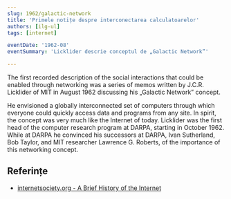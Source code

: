 ```yaml
---
slug: 1962/galactic-network
title: 'Primele notițe despre interconectarea calculatoarelor'
authors: [ilg-ul]
tags: [internet]

eventDate: '1962-08'
eventSummary: 'Licklider descrie conceptul de „Galactic Network”'

---
```


The first recorded description of the social interactions that could be enabled through networking was a series of memos written by J.C.R. Licklider of MIT in August 1962 discussing his „Galactic Network” concept.

<!-- truncate -->

He envisioned a globally interconnected set of computers through which everyone could quickly access data and programs from any site. In spirit, the concept was very much like the Internet of today. Licklider was the first head of the computer research program at DARPA, starting in October 1962. While at DARPA he convinced his successors at DARPA, Ivan Sutherland, Bob Taylor, and MIT researcher Lawrence G. Roberts, of the importance of this networking concept.

## Referințe

- [internetsociety.org - A Brief History of the Internet](https://www.internetsociety.org/internet/history-internet/brief-history-internet/)
